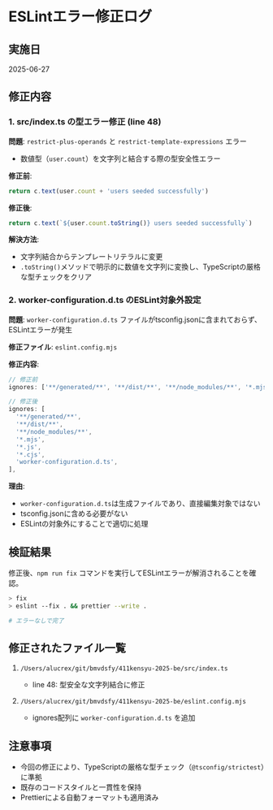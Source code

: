 # ESLintエラー修正ログ

## 実施日

2025-06-27

## 修正内容

### 1. src/index.ts の型エラー修正 (line 48)

**問題**: `restrict-plus-operands` と `restrict-template-expressions` エラー

- 数値型（`user.count`）を文字列と結合する際の型安全性エラー

**修正前**:

```typescript
return c.text(user.count + 'users seeded successfully')
```

**修正後**:

```typescript
return c.text(`${user.count.toString()} users seeded successfully`)
```

**解決方法**:

- 文字列結合からテンプレートリテラルに変更
- `.toString()`メソッドで明示的に数値を文字列に変換し、TypeScriptの厳格な型チェックをクリア

### 2. worker-configuration.d.ts のESLint対象外設定

**問題**: `worker-configuration.d.ts` ファイルがtsconfig.jsonに含まれておらず、ESLintエラーが発生

**修正ファイル**: `eslint.config.mjs`

**修正内容**:

```javascript
// 修正前
ignores: ['**/generated/**', '**/dist/**', '**/node_modules/**', '*.mjs', '*.js', '*.cjs'],

// 修正後
ignores: [
  '**/generated/**',
  '**/dist/**',
  '**/node_modules/**',
  '*.mjs',
  '*.js',
  '*.cjs',
  'worker-configuration.d.ts',
],
```

**理由**:

- `worker-configuration.d.ts`は生成ファイルであり、直接編集対象ではない
- tsconfig.jsonに含める必要がない
- ESLintの対象外にすることで適切に処理

## 検証結果

修正後、`npm run fix` コマンドを実行してESLintエラーが解消されることを確認。

```bash
> fix
> eslint --fix . && prettier --write .

# エラーなしで完了
```

## 修正されたファイル一覧

1. `/Users/alucrex/git/bmvdsfy/411kensyu-2025-be/src/index.ts`
   - line 48: 型安全な文字列結合に修正

2. `/Users/alucrex/git/bmvdsfy/411kensyu-2025-be/eslint.config.mjs`
   - ignores配列に `worker-configuration.d.ts` を追加

## 注意事項

- 今回の修正により、TypeScriptの厳格な型チェック（`@tsconfig/strictest`）に準拠
- 既存のコードスタイルと一貫性を保持
- Prettierによる自動フォーマットも適用済み
